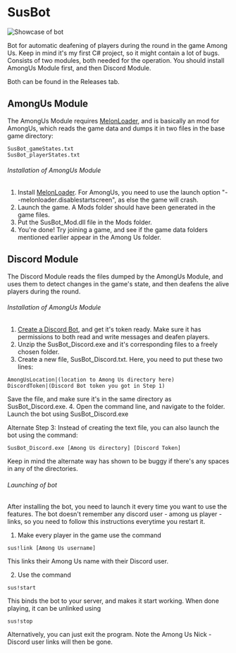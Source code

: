 # SusBot

![Showcase of bot](https://github.com/gronnmann/SusBot/raw/master/SusBot.gif)

Bot for automatic deafening of players during the round in the game Among Us. Keep in mind it's my first C# project, so it might contain a lot of bugs. Consists of two modules, both needed for the operation.
You should install AmongUs Module first, and then Discord Module.

Both can be found in the Releases tab.

## AmongUs Module
The AmongUs Module requires [MelonLoader](https://github.com/LavaGang/MelonLoader), and is basically an mod for AmongUs, which reads the game data and dumps it in two files in the base game directory:
```
SusBot_gameStates.txt
SusBot_playerStates.txt
```
###### Installation of AmongUs Module
1. Install [MelonLoader](https://github.com/LavaGang/MelonLoader). For AmongUs, you need to use the launch option "--melonloader.disablestartscreen", as else the game will crash.
2. Launch the game. A Mods folder should have been generated in the game files.
3. Put the SusBot_Mod.dll file in the Mods folder.
4. You're done! Try joining a game, and see if the game data folders mentioned earlier appear in the Among Us folder.

## Discord Module
The Discord Module reads the files dumped by the AmongUs Module, and uses them to detect changes in the game's state, and then deafens the alive players during the round.
###### Installation of AmongUs Module
1. [Create a Discord Bot](https://www.writebots.com/discord-bot-token/), and get it's token ready. Make sure it has permissions to both read and write messages and deafen players.
2. Unzip the SusBot_Discord.exe and it's corresponding files to a freely chosen folder.
3. Create a new file, SusBot_Discord.txt. Here, you need to put these two lines:
```
AmongUsLocation|(location to Among Us directory here)
DiscordToken|(Discord Bot token you got in Step 1)
```
Save the file, and make sure it's in the same directory as SusBot_Discord.exe.
4. Open the command line, and navigate to the folder. Launch the bot using SusBot_Discord.exe

Alternate Step 3:
Instead of creating the text file, you can also launch the bot using the command:
```
SusBot_Discord.exe [Among Us directory] [Discord Token]
```
Keep in mind the alternate way has shown to be buggy if there's any spaces in any of the directories.

###### Launching of bot
After installing the bot, you need to launch it every time you want to use the features. The bot doesn't remember any discord user - among us player - links, so you need to follow this instructions everytime you restart it.
1. Make every player in the game use the command
```
sus!link [Among Us username]
```
This links their Among Us name with their Discord user.

2. Use the command
```
sus!start
```
This binds the bot to your server, and makes it start working. When done playing, it can be unlinked using
```
sus!stop
```
Alternatively, you can just exit the program. Note the Among Us Nick - Discord user links will then be gone.

